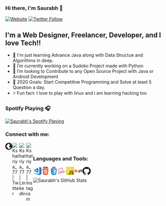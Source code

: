 ### Hi there, I'm Saurabh 👋

[![Website](https://img.shields.io/website?label=Kshatriya770.github.io&style=for-the-badge&url=https%3A%2F%2FKshatriya770.github.io)](https://kshatriya770.github.io)
[![Twitter Follow](https://img.shields.io/twitter/follow/Kshatriya_77?color=1DA1F2&logo=twitter&style=for-the-badge)](https://twitter.com/intent/follow?original_referer=https%3A%2F%2Fgithub.com%2FKshatriya_77r&screen_name=Kshatriya_77)

## I'm a Web Designer, Freelancer, Developer, and I love Tech!!

- 🔭 I'm just learning Advance Java along with Data Structue and Algorithms in deep.
- 🌱 I’m currently working on a Sudoko Project made with Python
- 👯 I’m looking to Contribute to any Open Source Project with Java or Android Development
- 🥅 2020 Goals: Start Competitive Programming and Solve at least 5 Question a day.
- ⚡ Fun fact: I love to play with linux and i am learning hacking too

### Spotify Playing 🎧

[<img src="https://now-playing-codestackr.vercel.app/api/spotify-playing" alt="Saurabh's Spotify Playing" width="350" />](https://open.spotify.com/user/swyqyimdc12jajde4vpwd2x1b)

### Connect with me:

[<img align="left" alt="Kshatriya770.github.io" width="22px" src="https://raw.githubusercontent.com/iconic/open-iconic/master/svg/globe.svg" />][website]
[<img align="left" alt="Kshatriya_77 | Twitter" width="22px" src="https://cdn.jsdelivr.net/npm/simple-icons@v3/icons/twitter.svg" />][twitter]
[<img align="left" alt="Kshatriya_77 | LinkedIn" width="22px" src="https://cdn.jsdelivr.net/npm/simple-icons@v3/icons/linkedin.svg" />][linkedin]
[<img align="left" alt="Kshatriya_77 | Instagram" width="22px" src="https://cdn.jsdelivr.net/npm/simple-icons@v3/icons/instagram.svg" />][instagram]

<br />

### Languages and Tools:
<img align="left" alt="Visual Studio Code" width="26px" src="https://raw.githubusercontent.com/github/explore/80688e429a7d4ef2fca1e82350fe8e3517d3494d/topics/visual-studio-code/visual-studio-code.png" />
<img align="left" alt="HTML5" width="26px" src="https://raw.githubusercontent.com/github/explore/80688e429a7d4ef2fca1e82350fe8e3517d3494d/topics/html/html.png" />
<img align="left" alt="CSS3" width="26px" src="https://raw.githubusercontent.com/github/explore/80688e429a7d4ef2fca1e82350fe8e3517d3494d/topics/css/css.png" />
<img align="left" alt="Sass" width="26px" src="https://raw.githubusercontent.com/github/explore/80688e429a7d4ef2fca1e82350fe8e3517d3494d/topics/sass/sass.png" />
<img align="left" alt="JavaScript" width="26px" src="https://raw.githubusercontent.com/github/explore/80688e429a7d4ef2fca1e82350fe8e3517d3494d/topics/javascript/javascript.png" />
<img align="left" alt="Git" width="26px" src="https://raw.githubusercontent.com/github/explore/80688e429a7d4ef2fca1e82350fe8e3517d3494d/topics/git/git.png" />
<img align="left" alt="GitHub" width="26px" src="https://raw.githubusercontent.com/github/explore/78df643247d429f6cc873026c0622819ad797942/topics/github/github.png" />

<br />
<br />

<img align="left" alt="Saurabh's GitHub Stats" src="https://github-readme-stats.codestackr.vercel.app/api?username=Kshatriya770&show_icons=true&hide_border=true" />

[website]: https://Kshatriya770.github.io
[twitter]: https://twitter.com/Kshatriya_77
[instagram]: https://instagram.com/Kshatriya_77
[linkedin]: https://linkedin.com/in/Kshatriya770
